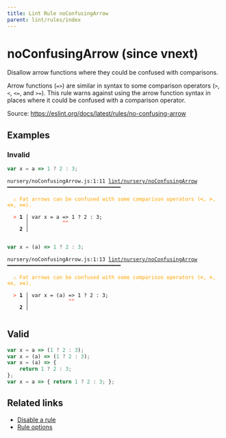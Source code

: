 ```yaml
---
title: Lint Rule noConfusingArrow
parent: lint/rules/index
---
```


# noConfusingArrow (since vnext)

Disallow arrow functions where they could be confused with comparisons.

Arrow functions (`=>`) are similar in syntax to some comparison operators (`>`, `<`, `<=`, and `>=`).
This rule warns against using the arrow function syntax in places where it could be confused with a comparison operator.

Source: https://eslint.org/docs/latest/rules/no-confusing-arrow

## Examples

### Invalid

```jsx
var x = a => 1 ? 2 : 3;
```

<pre class="language-text"><code class="language-text">nursery/noConfusingArrow.js:1:11 <a href="https://docs.rome.tools/lint/rules/noConfusingArrow">lint/nursery/noConfusingArrow</a> ━━━━━━━━━━━━━━━━━━━━━━━━━━━━━━━━━━━━━

<strong><span style="color: Orange;">  </span></strong><strong><span style="color: Orange;">⚠</span></strong> <span style="color: Orange;">Fat arrows can be confused with some comparison operators (</span><span style="color: Orange;"><strong>&lt;</strong></span><span style="color: Orange;">, </span><span style="color: Orange;"><strong>&gt;</strong></span><span style="color: Orange;">, </span><span style="color: Orange;"><strong>&lt;=</strong></span><span style="color: Orange;">, </span><span style="color: Orange;"><strong>&gt;=</strong></span><span style="color: Orange;">).</span>
  
<strong><span style="color: Tomato;">  </span></strong><strong><span style="color: Tomato;">&gt;</span></strong> <strong>1 │ </strong>var x = a =&gt; 1 ? 2 : 3;
   <strong>   │ </strong>          <strong><span style="color: Tomato;">^</span></strong><strong><span style="color: Tomato;">^</span></strong>
    <strong>2 │ </strong>
  
</code></pre>

```jsx
var x = (a) => 1 ? 2 : 3;
```

<pre class="language-text"><code class="language-text">nursery/noConfusingArrow.js:1:13 <a href="https://docs.rome.tools/lint/rules/noConfusingArrow">lint/nursery/noConfusingArrow</a> ━━━━━━━━━━━━━━━━━━━━━━━━━━━━━━━━━━━━━

<strong><span style="color: Orange;">  </span></strong><strong><span style="color: Orange;">⚠</span></strong> <span style="color: Orange;">Fat arrows can be confused with some comparison operators (</span><span style="color: Orange;"><strong>&lt;</strong></span><span style="color: Orange;">, </span><span style="color: Orange;"><strong>&gt;</strong></span><span style="color: Orange;">, </span><span style="color: Orange;"><strong>&lt;=</strong></span><span style="color: Orange;">, </span><span style="color: Orange;"><strong>&gt;=</strong></span><span style="color: Orange;">).</span>
  
<strong><span style="color: Tomato;">  </span></strong><strong><span style="color: Tomato;">&gt;</span></strong> <strong>1 │ </strong>var x = (a) =&gt; 1 ? 2 : 3;
   <strong>   │ </strong>            <strong><span style="color: Tomato;">^</span></strong><strong><span style="color: Tomato;">^</span></strong>
    <strong>2 │ </strong>
  
</code></pre>

## Valid

```jsx
var x = a => (1 ? 2 : 3);
var x = (a) => (1 ? 2 : 3);
var x = (a) => {
    return 1 ? 2 : 3;
};
var x = a => { return 1 ? 2 : 3; };
```

## Related links

- [Disable a rule](/linter/#disable-a-lint-rule)
- [Rule options](/linter/#rule-options)
